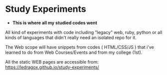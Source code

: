 # Study Experiments

- **This is where all my studied codes went**

All kind of experiments with code including "legacy" web, ruby, python or all kinds of languages that didn't really need an isolated repo for it.

The Web scope will have snippets from codes ( HTML/CSS/JS ) that i've learned to do from Web Courses/Events and from my college (1st).

All the static WEB pages are accessible from: <https://ledragox.github.io/study-experiments/>
